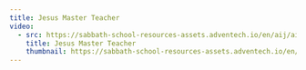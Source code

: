 ```yaml
---
title: Jesus Master Teacher
video:
  - src: https://sabbath-school-resources-assets.adventech.io/en/aij/aij-training-videos/assets/en-aij-jesus-master-teacher.mp4
    title: Jesus Master Teacher
    thumbnail: https://sabbath-school-resources-assets.adventech.io/en/aij/aij-training-videos/assets/en-aij-jesus-master-teacher.webp
---
```

